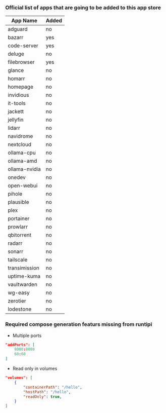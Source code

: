 ### Official list of apps that are going to be added to this app store

| App Name      | Added |
| ------------- | ----- |
| adguard       | no    |
| bazarr        | yes   |
| code-server   | yes   |
| deluge        | no    |
| filebrowser   | yes   |
| glance        | no    |
| homarr        | no    |
| homepage      | no    |
| invidious     | no    |
| it-tools      | no    |
| jackett       | no    |
| jellyfin      | no    |
| lidarr        | no    |
| navidrome     | no    |
| nextcloud     | no    |
| ollama-cpu    | no    |
| ollama-amd    | no    |
| ollama-nvidia | no    |
| onedev        | no    |
| open-webui    | no    |
| pihole        | no    |
| plausible     | no    |
| plex          | no    |
| portainer     | no    |
| prowlarr      | no    |
| qbitorrent    | no    |
| radarr        | no    |
| sonarr        | no    |
| tailscale     | no    |
| transimission | no    |
| uptime-kuma   | no    |
| vaultwarden   | no    |
| wg-easy       | no    |
| zerotier      | no    |
| lodestone     | no    |

### Required compose generation featurs missing from runtipi

- Multiple ports

```json
"addPorts": [
    8080:8080
    60:60
]
```

- Read only in volumes

```json
"volumes": [
    {
        "containerPath": "/hello",
        "hostPath": "/hello",
        "readOnly": true,
    }
]
```
